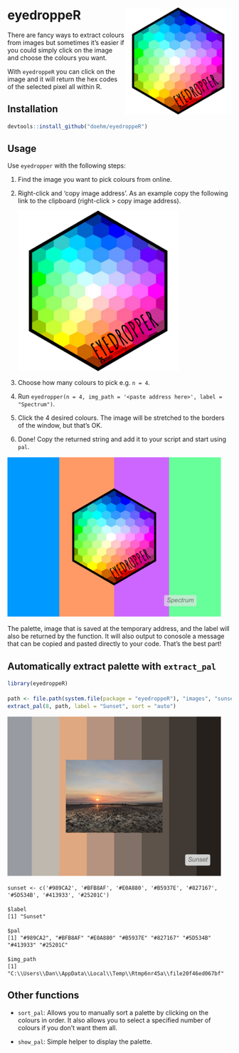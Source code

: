 
# eyedroppeR <img src='dev/images/hex-amatic.png' align="right" height="240" />

There are fancy ways to extract colours from images but sometimes it’s
easier if you could simply click on the image and choose the colours you
want.

With `eyedroppeR` you can click on the image and it will return the hex
codes of the selected pixel all within R.

## Installation

``` r
devtools::install_github("doehm/eyedroppeR")
```

## Usage

Use `eyedropper` with the following steps:

1.  Find the image you want to pick colours from online.

2.  Right-click and ‘copy image address’. As an example copy the
    following link to the clipboard (right-click \> copy image address).

    <!-- <img src='https://colorpalettes.net/wp-content/uploads/2015/05/cvetovaya-palitra-1781.png' /> -->
    <img class='myimg' src='inst/images/hex.png'/>

3.  Choose how many colours to pick e.g. `n = 4`.

4.  Run
    `eyedropper(n = 4, img_path = '<paste address here>', label = "Spectrum")`.

5.  Click the 4 desired colours. The image will be stretched to the
    borders of the window, but that’s OK.

6.  Done! Copy the returned string and add it to your script and start
    using `pal`.

<img class='myimg' src='dev/images/cat4.png'/>

<!-- <img src='dev/images/eyedropper.gif' align="center" /> -->

The palette, image that is saved at the temporary address, and the label
will also be returned by the function. It will also output to conosole a
message that can be copied and pasted directly to your code. That’s the
best part!

## Automatically extract palette with `extract_pal`

``` r
library(eyedroppeR)

path <- file.path(system.file(package = "eyedroppeR"), "images", "sunset.png")
extract_pal(8, path, label = "Sunset", sort = "auto")
```

<img class='myimg' src='dev/images/sunset.png'/>

    sunset <- c('#989CA2', '#BFB8AF', '#E0A880', '#B5937E', '#827167', '#5D534B', '#413933', '#25201C')

    $label
    [1] "Sunset"

    $pal
    [1] "#989CA2", "#BFB8AF" "#E0A880" "#B5937E" "#827167" "#5D534B" "#413933" "#25201C" 

    $img_path
    [1] "C:\\Users\\Dan\\AppData\\Local\\Temp\\Rtmp6nr45a\\file20f46ed067bf"

## Other functions

- `sort_pal`: Allows you to manually sort a palette by clicking on the
  colours in order. It also allows you to select a specified number of
  colours if you don’t want them all.

- `show_pal`: Simple helper to display the palette.

<style type="text/css">
.myimg {
  max-height: 360px;
  <!-- height: 360px; -->
  <!-- width: 240px; -->
}
</style>
